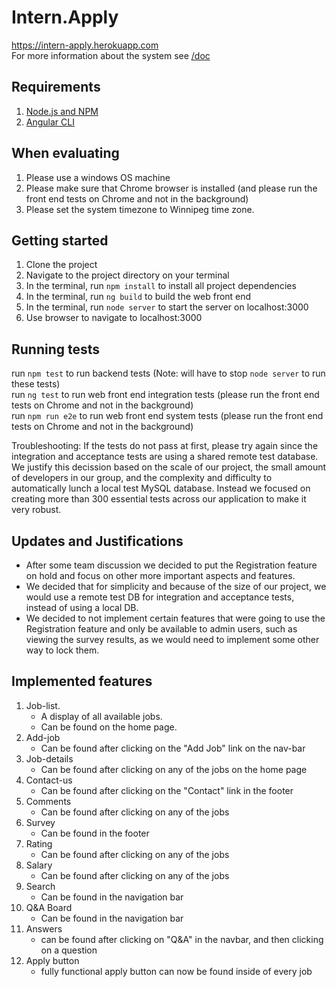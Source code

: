 # Intern.Apply

https://intern-apply.herokuapp.com  
For more information about the system see [/doc](https://github.com/DimaMukhin/intern.apply/tree/master/doc)

## Requirements

1. [Node.js and NPM](https://nodejs.org/en/)
2. [Angular CLI](https://cli.angular.io/)

## When evaluating

1. Please use a windows OS machine
2. Please make sure that Chrome browser is installed (and please run the front end tests on Chrome and not in the background)
3. Please set the system timezone to Winnipeg time zone.

## Getting started

1. Clone the project
2. Navigate to the project directory on your terminal
3. In the terminal, run `npm install` to install all project dependencies
4. In the terminal, run `ng build` to build the web front end
5. In the terminal, run `node server` to start the server on localhost:3000
6. Use browser to navigate to localhost:3000

## Running tests

run `npm test` to run backend tests (Note: will have to stop `node server` to run these tests)<br/>
run `ng test` to run web front end integration tests (please run the front end tests on Chrome and not in the background)  
run `npm run e2e` to run web front end system tests (please run the front end tests on Chrome and not in the background)  

Troubleshooting: If the tests do not pass at first, please try again since the integration and acceptance tests are using a shared remote test database. We justify this decission based on the scale of our project, the small amount of developers in our group, and the complexity and difficulty to automatically lunch a local test MySQL database. Instead we focused on creating more than 300 essential tests across our application to make it very robust.

## Updates and Justifications

* After some team discussion we decided to put the Registration feature on hold and focus on other more important aspects and features.
* We decided that for simplicity and because of the size of our project, we would use a remote test DB for integration and acceptance tests, instead of using a local DB.
* We decided to not implement certain features that were going to use the Registration feature and only be available to admin users,
such as viewing the survey results, as we would need to implement some other way to lock them.

## Implemented features

1. Job-list. 
    * A display of all available jobs. 
    * Can be found on the home page.
2. Add-job
    * Can be found after clicking on the "Add Job" link on the nav-bar
3. Job-details
    * Can be found after clicking on any of the jobs on the home page
4. Contact-us
    * Can be found after clicking on the "Contact" link in the footer
5. Comments
    * Can be found after clicking on any of the jobs
6. Survey
    * Can be found in the footer
7. Rating
    * Can be found after clicking on any of the jobs
8. Salary
    * Can be found after clicking on any of the jobs
9. Search 
    * Can be found in the navigation bar
10. Q&A Board
    * Can be found in the navigation bar
11. Answers
    * can be found after clicking on "Q&A" in the navbar, and then clicking on a question
12. Apply button
    * fully functional apply button can now be found inside of every job
